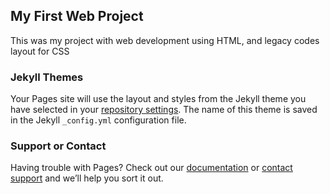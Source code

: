 ## My First Web Project

This was my project with web development using HTML, and legacy codes layout for CSS

### Jekyll Themes

Your Pages site will use the layout and styles from the Jekyll theme you have selected in your [repository settings](https://github.com/Marrockx/McDizzys-Website-Project/settings). The name of this theme is saved in the Jekyll `_config.yml` configuration file.

### Support or Contact

Having trouble with Pages? Check out our [documentation](https://help.github.com/categories/github-pages-basics/) or [contact support](https://github.com/contact) and we’ll help you sort it out.
